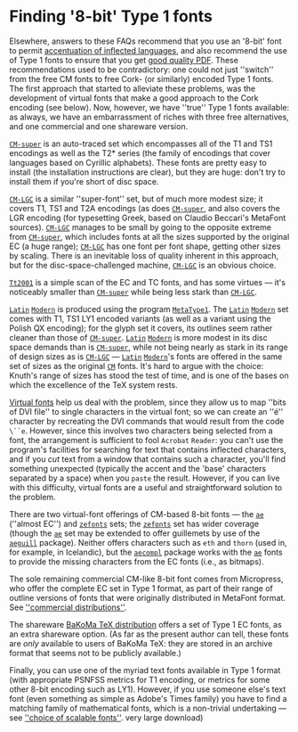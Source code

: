 # Finding '8-bit' Type&nbsp;1 fonts

Elsewhere, answers to these FAQs recommend that you use an
'8-bit' font to permit 
[accentuation of inflected languages](./FAQ-hyphenaccents.html),
and also recommend the use of Type&nbsp;1 fonts to ensure that
you get [good quality PDF](./FAQ-fuzzy-type3.html).  These
recommendations used to be contradictory: one could not just
''switch'' from the free CM fonts to free Cork- (or similarly)
encoded Type&nbsp;1 fonts.  The first approach that started to alleviate
these problems, was the development of virtual fonts that make
a good approach to the Cork encoding (see below).  Now, however, we
have ''true'' Type&nbsp;1 fonts available: as always, we have an
embarrassment of riches with three free alternatives, and one
commercial and one shareware version.

[`CM-super`](http://ctan.org/pkg/CM-super) is an
auto-traced set which encompasses all of the T1 and TS1
encodings as well as the T2* series (the family of encodings
that cover languages based on Cyrillic alphabets).  These fonts are
pretty easy to install (the installation instructions are clear), but
they are huge: don't try to install them if you're short of disc
space.

[`CM-LGC`](http://ctan.org/pkg/CM-LGC) is a similar ''super-font'' set, but of much more
modest size; it covers T1, TS1 and T2A
encodings (as does [`CM-super`](http://ctan.org/pkg/CM-super), and also covers the LGR
encoding (for typesetting Greek, based on Claudio Beccari's MetaFont
sources).  [`CM-LGC`](http://ctan.org/pkg/CM-LGC) manages to be small by going to the
opposite extreme from [`CM-super`](http://ctan.org/pkg/CM-super), which includes fonts at all
the sizes supported by the original EC (a huge range);
[`CM-LGC`](http://ctan.org/pkg/CM-LGC) has one font per font shape, getting other sizes by
scaling.  There is an inevitable loss of quality inherent in this
approach, but for the disc-space-challenged machine, [`CM-LGC`](http://ctan.org/pkg/CM-LGC)
is an obvious choice.

[`Tt2001`](http://ctan.org/pkg/Tt2001) is a simple scan of the EC and TC
fonts, and has some virtues&nbsp;&mdash; it's noticeably smaller than
[`CM-super`](http://ctan.org/pkg/CM-super) while being less stark than [`CM-LGC`](http://ctan.org/pkg/CM-LGC).

[`Latin`](http://ctan.org/pkg/Latin) [`Modern`](http://ctan.org/pkg/Modern) is produced using the
program [`MetaType1`](./FAQ-textrace.html).  The
[`Latin`](http://ctan.org/pkg/Latin) [`Modern`](http://ctan.org/pkg/Modern) set comes with T1, TS1
LY1 encoded variants (as well as a variant using the Polish
QX encoding); for the glyph set it covers, its outlines seem
rather cleaner than those of [`CM-super`](http://ctan.org/pkg/CM-super).  [`Latin`](http://ctan.org/pkg/Latin)
[`Modern`](http://ctan.org/pkg/Modern) is more modest in its disc space demands than is
[`CM-super`](http://ctan.org/pkg/CM-super), while not being nearly as stark in its range of
design sizes as is [`CM-LGC`](http://ctan.org/pkg/CM-LGC)&nbsp;&mdash;  [`Latin`](http://ctan.org/pkg/Latin)
[`Modern`](http://ctan.org/pkg/Modern)'s fonts are offered in the same set of sizes as the
original [`CM`](http://ctan.org/pkg/CM) fonts.  It's hard to argue with the choice:
Knuth's range of sizes has stood the test of time, and is one of the
bases on which the excellence of the TeX system rests.

[Virtual fonts](./FAQ-virtualfonts.html) help us deal with the problem,
since they allow us to map ''bits of DVI file'' to single
characters in the virtual font; so we can create an ''&eacute;'' character
by recreating the DVI commands that would result from the code
`\``e`.  However, since this involves two characters being
selected from a font, the arrangement is sufficient to fool
`Acrobat` `Reader`: you can't use the program's
facilities for searching for text that contains inflected characters,
and if you _cut_ text from a window that contains such a
character, you'll find something unexpected (typically the accent and
the 'base' characters separated by a space) when you `paste`
the result.  However, if you can live with this difficulty, virtual
fonts are a useful and straightforward solution to the problem.

There are two virtual-font offerings of CM-based 8-bit
fonts&nbsp;&mdash; the [`ae`](http://ctan.org/pkg/ae) (''almost EC'') and
[`zefonts`](http://ctan.org/pkg/zefonts) sets; the [`zefonts`](http://ctan.org/pkg/zefonts) set has wider coverage
(though the [`ae`](http://ctan.org/pkg/ae) set may be extended to offer guillemets by
use of the [`aeguill`](http://ctan.org/pkg/aeguill) package).  Neither offers characters such
as `eth` and `thorn` (used in, for example, in
Icelandic), but the [`aecompl`](http://ctan.org/pkg/aecompl) package works with the
[`ae`](http://ctan.org/pkg/ae) fonts to provide the missing characters from the
EC fonts (i.e., as bitmaps).

The sole remaining commercial CM-like 8-bit font comes from
Micropress, who offer the complete EC set
in Type&nbsp;1 format, as part of their range of outline versions of fonts
that were originally distributed in MetaFont format.  See
[''commercial distributions''](./FAQ-commercial.html).

The shareware 
[BaKoMa TeX distribution](./FAQ-TeXsystems.html) offers a
set of Type&nbsp;1 EC fonts, as an extra shareware option.  (As far
as the present author can tell, these fonts are _only_ available
to users of BaKoMa TeX: they are stored in an archive format that
seems not to be publicly available.)

Finally, you can use one of the myriad text fonts available in Type&nbsp;1
format (with appropriate PSNFSS metrics for T1 encoding,
or metrics for some other 8-bit encoding such as LY1).  However,
if you use someone else's text font (even something as simple as
Adobe's Times family) you have to find a matching family of
mathematical fonts, which is a non-trivial undertaking&nbsp;&mdash;
see [''choice of scalable fonts''](./FAQ-psfchoice.html).
  very large download)

